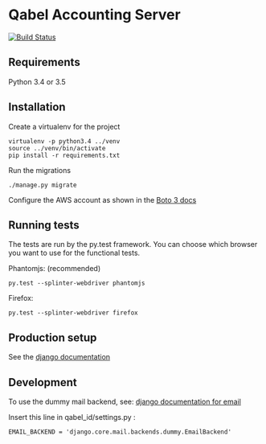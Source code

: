 # Qabel Accounting Server

[![Build Status](https://travis-ci.org/Qabel/qabel-accounting.svg?branch=master)](https://travis-ci.org/Qabel/qabel-accounting)

## Requirements
Python 3.4 or 3.5

## Installation

Create a virtualenv for the project

	virtualenv -p python3.4 ../venv
	source ../venv/bin/activate
	pip install -r requirements.txt

Run the migrations

	./manage.py migrate

Configure the AWS account as shown in the [Boto 3 docs](https://boto3.readthedocs.org/en/latest/guide/quickstart.html#configuration)

## Running tests

The tests are run by the py.test framework. You can choose which browser you want to use for the functional tests.

Phantomjs: (recommended)

	py.test --splinter-webdriver phantomjs

Firefox:

	py.test --splinter-webdriver firefox

## Production setup

See the [django documentation](https://docs.djangoproject.com/en/1.8/howto/deployment/)

## Development

To use the dummy mail backend, see: [django documentation for email](https://docs.djangoproject.com/en/1.9/topics/email/#dummy-backend)

Insert this line in qabel_id/settings.py :

    EMAIL_BACKEND = 'django.core.mail.backends.dummy.EmailBackend'
